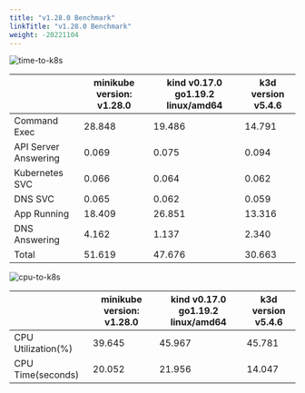 ```yaml
---
title: "v1.28.0 Benchmark"
linkTitle: "v1.28.0 Benchmark"
weight: -20221104
---
```


![time-to-k8s](/images/benchmarks/timeToK8s/v1.28.0-time.png)

|                      | minikube version: v1.28.0 | kind v0.17.0 go1.19.2 linux/amd64 | k3d version v5.4.6 |
|----------------------|---------------------------|-----------------------------------|--------------------|
| Command Exec         |                    28.848 |                            19.486 |             14.791 |
| API Server Answering |                     0.069 |                             0.075 |              0.094 |
| Kubernetes SVC       |                     0.066 |                             0.064 |              0.062 |
| DNS SVC              |                     0.065 |                             0.062 |              0.059 |
| App Running          |                    18.409 |                            26.851 |             13.316 |
| DNS Answering        |                     4.162 |                             1.137 |              2.340 |
| Total                |                    51.619 |                            47.676 |             30.663 |



![cpu-to-k8s](/images/benchmarks/timeToK8s/v1.28.0-cpu.png)

|                    | minikube version: v1.28.0 | kind v0.17.0 go1.19.2 linux/amd64 | k3d version v5.4.6 |
|--------------------|---------------------------|-----------------------------------|--------------------|
| CPU Utilization(%) |                    39.645 |                            45.967 |             45.781 |
| CPU Time(seconds)  |                    20.052 |                            21.956 |             14.047 |

